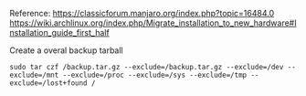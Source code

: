 Reference:
https://classicforum.manjaro.org/index.php?topic=16484.0
https://wiki.archlinux.org/index.php/Migrate_installation_to_new_hardware#Installation_guide_first_half


Create a overal backup tarball
```
sudo tar czf /backup.tar.gz --exclude=/backup.tar.gz --exclude=/dev --exclude=/mnt --exclude=/proc --exclude=/sys --exclude=/tmp --exclude=/lost+found /
```
